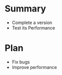 # Summary #

  * Complete a version
  * Test its Performance

# Plan #

  * Fix bugs
  * Improve performance